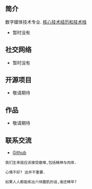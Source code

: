 ## 简介

数字媒体技术专业.
<a href="javascript:void(showOrHideEl('#简介+p+ul'))" class="read-more">核心技术经历和技术栈</a>

* 暂时没有

## 社交网络

* 暂时没有

## 开源项目 

* 敬请期待

## 作品

* 敬请期待

## 联系交流

* [Github](https://github.com/wadeoo)

```
我们生来就应该接受磨难,包括精神与肉体.

心情不好? 这并不重要.

如果人人都能练出六块腹肌的话,谁还稀罕?
```
